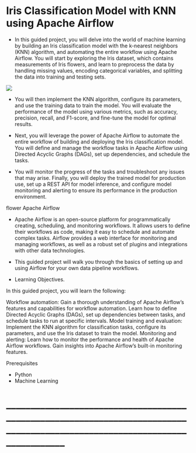# Iris Classification Model with KNN using Apache Airflow


* In this guided project, you will delve into the world of machine learning by building an Iris classification model with the k-nearest neighbors (KNN) algorithm, and automating the entire workflow using Apache Airflow. You will start by exploring the Iris dataset, 
which contains measurements of Iris flowers, and learn to preprocess the data by handling missing values, encoding categorical variables, and splitting the data into training and testing sets. 


![](https://cf-courses-data.s3.us.cloud-object-storage.appdomain.cloud/IND-GPXX0DNQEN/images/iris_flower_img.png)




* You will then implement the KNN algorithm, configure its parameters, and use the training data to train the model. You will evaluate the performance of the model using various metrics, such as accuracy, precision, recall, and F1-score, and fine-tune the model for optimal results.

* Next, you will leverage the power of Apache Airflow to automate the entire workflow of building and deploying the Iris classification model. You will define and manage the workflow tasks in Apache Airflow using Directed Acyclic Graphs (DAGs), set up dependencies, and schedule the tasks. 
* You will monitor the progress of the tasks and troubleshoot any issues that may arise. 
Finally, you will deploy the trained model for production use, set up a REST API for model inference, and configure model monitoring and alerting to ensure its performance in the production environment.

flower
Apache Airflow

* Apache Airflow is an open-source platform for programmatically creating, scheduling, and monitoring workflows. 
It allows users to define their workflows as code, making it easy to schedule and automate complex tasks. 
Airflow provides a web interface for monitoring and managing workflows, as well as a robust set of plugins and integrations with other data technologies. 
* This guided project will walk you through the basics of setting up and using Airflow for your own data pipeline workflows.

* Learning Objectives.


In this guided project, you will learn the following:

Workflow automation: Gain a thorough understanding of Apache Airflow’s features and capabilities for workflow automation. 
Learn how to define Directed Acyclic Graphs (DAGs), set up dependencies between tasks, and schedule tasks to run at specific intervals.
Model training and evaluation: Implement the KNN algorithm for classification tasks, configure its parameters, and use the Iris dataset to train the model.
Monitoring and alerting: Learn how to monitor the performance and health of Apache Airflow workflows. Gain insights into Apache Airflow’s built-in monitoring features.


Prerequisites

* Python
* Machine Learning



# ___________________________________________________________________________________________________________________________


